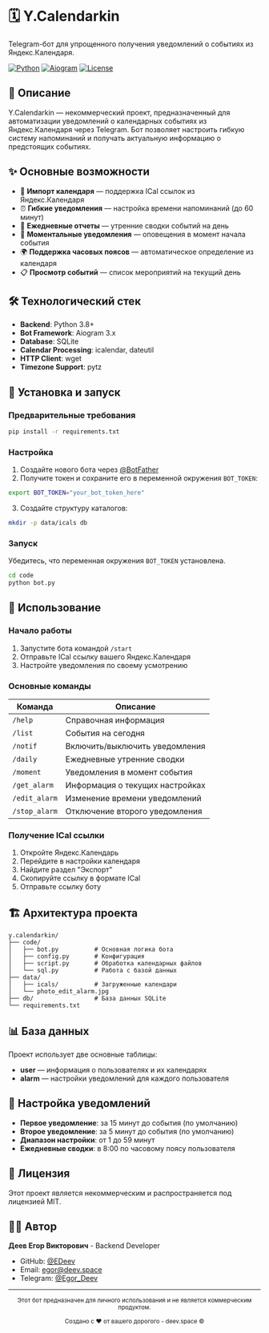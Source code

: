 # 🗓️ Y.Calendarkin

Telegram-бот для упрощенного получения уведомлений о событиях из Яндекс.Календаря.

[![Python](https://img.shields.io/badge/Python-3.8+-blue.svg)](https://python.org)
[![Aiogram](https://img.shields.io/badge/Aiogram-3.x-green.svg)](https://docs.aiogram.dev/)
[![License](https://img.shields.io/badge/License-MIT-yellow.svg)](LICENSE)

## 📖 Описание

Y.Calendarkin — некоммерческий проект, предназначенный для автоматизации уведомлений о календарных событиях из Яндекс.Календаря через Telegram. Бот позволяет настроить гибкую систему напоминаний и получать актуальную информацию о предстоящих событиях.

## ✨ Основные возможности

- 📅 **Импорт календаря** — поддержка ICal ссылок из Яндекс.Календаря
- ⏰ **Гибкие уведомления** — настройка времени напоминаний (до 60 минут)
- 🌅 **Ежедневные отчеты** — утренние сводки событий на день
- 🎯 **Моментальные уведомления** — оповещения в момент начала события
- 🌍 **Поддержка часовых поясов** — автоматическое определение из календаря
- 📋 **Просмотр событий** — список мероприятий на текущий день

## 🛠️ Технологический стек

- **Backend**: Python 3.8+
- **Bot Framework**: Aiogram 3.x
- **Database**: SQLite
- **Calendar Processing**: icalendar, dateutil
- **HTTP Client**: wget
- **Timezone Support**: pytz

## 🚀 Установка и запуск

### Предварительные требования

```bash
pip install -r requirements.txt
```

### Настройка

1. Создайте нового бота через [@BotFather](https://t.me/BotFather)
2. Получите токен и сохраните его в переменной окружения `BOT_TOKEN`:

```bash
export BOT_TOKEN="your_bot_token_here"
```

3. Создайте структуру каталогов:

```bash
mkdir -p data/icals db
```

### Запуск

Убедитесь, что переменная окружения `BOT_TOKEN` установлена.

```bash
cd code
python bot.py
```

## 📝 Использование

### Начало работы

1. Запустите бота командой `/start`
2. Отправьте ICal ссылку вашего Яндекс.Календаря
3. Настройте уведомления по своему усмотрению

### Основные команды

| Команда | Описание |
|---------|----------|
| `/help` | Справочная информация |
| `/list` | События на сегодня |
| `/notif` | Включить/выключить уведомления |
| `/daily` | Ежедневные утренние сводки |
| `/moment` | Уведомления в момент события |
| `/get_alarm` | Информация о текущих настройках |
| `/edit_alarm` | Изменение времени уведомлений |
| `/stop_alarm` | Отключение второго уведомления |

### Получение ICal ссылки

1. Откройте Яндекс.Календарь
2. Перейдите в настройки календаря
3. Найдите раздел "Экспорт"
4. Скопируйте ссылку в формате ICal
5. Отправьте ссылку боту

## 🏗️ Архитектура проекта

```
y.calendarkin/
├── code/
│   ├── bot.py          # Основная логика бота
│   ├── config.py       # Конфигурация
│   ├── script.py       # Обработка календарных файлов
│   └── sql.py          # Работа с базой данных
├── data/
│   ├── icals/          # Загруженные календари
│   └── photo_edit_alarm.jpg
├── db/                 # База данных SQLite
└── requirements.txt
```

## 📊 База данных

Проект использует две основные таблицы:

- **user** — информация о пользователях и их календарях
- **alarm** — настройки уведомлений для каждого пользователя

## 🔧 Настройка уведомлений

- **Первое уведомление**: за 15 минут до события (по умолчанию)
- **Второе уведомление**: за 5 минут до события (по умолчанию)
- **Диапазон настройки**: от 1 до 59 минут
- **Ежедневные сводки**: в 8:00 по часовому поясу пользователя

## 📄 Лицензия

Этот проект является некоммерческим и распространяется под лицензией MIT.

## 👨‍💻 Автор

**Деев Егор Викторович** - Backend Developer  
- GitHub: [@EDeev](https://github.com/EDeev)
- Email: egor@deev.space
- Telegram: [@Egor_Deev](https://t.me/Egor_Deev)

---

<div align="center">
  <sub>Этот бот предназначен для личного использования и не является коммерческим продуктом.</sub>
  <p><sub>Создано с ❤️ от вашего дорогого - deev.space ©</sub></p>
</div>

